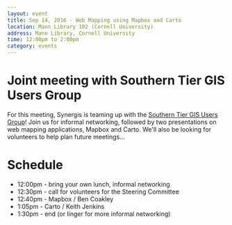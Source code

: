 ```yaml
---
layout: event
title: Sep 14, 2016 - Web Mapping using Mapbox and Carto
location: Mann Library 102 (Cornell University)
address: Mann Library, Cornell University
time: 12:00pm to 2:00pm
category: events
---
```


# Joint meeting with Southern Tier GIS Users Group

For this meeting, Synergis is teaming up with the [Southern Tier GIS Users Group](http://www.nysgis.net/regions/southerntier/)!  Join us for informal networking, followed by two presentations on web mapping applications, Mapbox and Carto.  We'll also be looking for volunteers to help plan future meetings...

# Schedule

* 12:00pm - bring your own lunch, informal networking
* 12:30pm - call for volunteers for the Steering Committee
* 12:40pm - Mapbox / Ben Coakley
* 1:05pm - Carto / Keith Jenkins
* 1:30pm - end (or linger for more informal networking)

